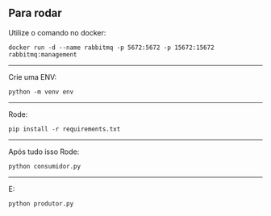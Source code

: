 ## Para rodar

Utilize o comando no docker:

````
docker run -d --name rabbitmq -p 5672:5672 -p 15672:15672 rabbitmq:management

````

<hr>

Crie uma ENV:

````
python -m venv env

````

<hr>

Rode:

````
pip install -r requirements.txt

````

<hr>

Após tudo isso Rode:

````
python consumidor.py

````

<hr>

E:

````
python produtor.py

````